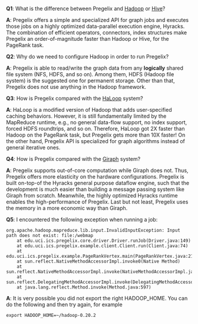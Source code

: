 **Q1**: What is the difference between Pregelix and [Hadoop](http://hadoop.apache.org/) or [Hive](http://hive.apache.org/)?

**A**: Pregelix offers a simple and specialized API for graph jobs and executes those jobs on a highly optimized data-parallel execution engine, Hyracks.  The combination of efficient operators, connectors, index structures make Pregelix an order-of-magnitude faster than Hadoop or Hive, for the PageRank task.

**Q2**: Why do we need to configure Hadoop in order to run Pregelix?

**A**: Pregelix is able to read/write the graph data from any **logically** shared file system (NFS, HDFS, and so on).  Among them, HDFS (Hadoop file system) is the suggested one for permanent storage. Other than that, Pregelix does not use anything in the Hadoop framework.

**Q3**: How is Pregelix compared with the [HaLoop](http://code.google.com/p/haloop) system?

**A**:  HaLoop is a modified version of Hadoop that adds user-specified caching behaviors. However, it is still fundamentally limited by the MapReduce runtime, e.g., no general data-flow support, no index support, forced HDFS roundtrips, and so on.  Therefore, HaLoop got 2X faster than Hadoop on the PageRank task, but Pregelix gets more than 10X faster! On the other hand, Pregelix API is specialized for graph algorithms instead of general iterative ones.

**Q4**: How is Pregelix compared with the [Giraph](http://incubator.apache.org/giraph) system?

**A**: Pregelix supports out-of-core computation while Giraph does not.  Thus, Pregelix offers more elasticity on the hardware configurations. Pregelix is built on-top-of the Hyracks general purpose dataflow engine, such that the development is much easier than building a message passing system like Giraph from scratch. Meanwhile, the highly optimized Hyracks runtime enables the high-performance of Pregelix. Last but not least, Pregelix uses the memory in a more economic way than Giraph.

**Q5**:  I encountered the following exception when running a job:
```
org.apache.hadoop.mapreduce.lib.input.InvalidInputException: Input path does not exist: file:/webmap
	at edu.uci.ics.pregelix.core.driver.Driver.runJob(Driver.java:149)
	at edu.uci.ics.pregelix.example.client.Client.run(Client.java:74)
	at edu.uci.ics.pregelix.example.PageRankVertex.main(PageRankVertex.java:211)
	at sun.reflect.NativeMethodAccessorImpl.invoke0(Native Method)
	at sun.reflect.NativeMethodAccessorImpl.invoke(NativeMethodAccessorImpl.java:39)
	at sun.reflect.DelegatingMethodAccessorImpl.invoke(DelegatingMethodAccessorImpl.java:25)
	at java.lang.reflect.Method.invoke(Method.java:597)
```

**A**: It is very possible you did not export the right HADOOP\_HOME. You can do the following and then try again, for example
```
export HADOOP_HOME=~/hadoop-0.20.2
```